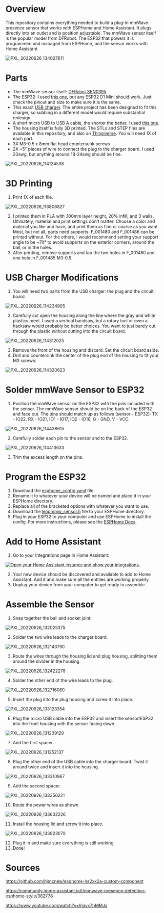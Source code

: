 # Overview

This repository contains everything needed to build a plug-in mmWave presence sensor that works with ESPHome and Home Assistant. It plugs directly into an outlet and is position adjustable. The mmWave sensor itself is the popular model from DFRobot. The ESP32 that powers it is programmed and managed from ESPHome, and the sensor works with Home Assistant.

![PXL_20220926_134027611](https://user-images.githubusercontent.com/13952475/192294687-1cd1020a-3280-46bc-bacd-440ba9171007.jpg)

# Parts

- The mmWave sensor itself: [DFRobot SEN0395](https://www.dfrobot.com/product-2282.html)
- The ESP32: I used [this one](https://smile.amazon.com/gp/product/B08PNWB81Z), but any ESP32 D1 Mini should work. Just check the pinout and size to make sure it is the same.
- This exact [USB charger](https://smile.amazon.com/gp/product/B07P41X3L3). The entire project has been designed to fit this charger, so subbing in a different model would require substantial redesign.
- A short micro USB to USB A cable, the shorter the better. I used [this one](https://smile.amazon.com/gp/product/B01FSYBQ9Q).
- The housing itself is fully 3D printed. The STLs and STEP files are available in this repository, and also on [Thingiverse](https://www.thingiverse.com/thing:5533111). You will need 1X of each part.
- 3X M3-0.5 x 8mm flat head countersunk screws
- 2X ~5" pieces of wire to connect the plug to the charger board. I used 20awg, but anything around 18-24awg should be fine.

![PXL_20220926_114124538](https://user-images.githubusercontent.com/13952475/192278685-898deb84-dc93-4881-b344-dffaf04ae0bf.jpg)

# 3D Printing

1. Print 1X of each file.

![PXL_20220926_113806827](https://user-images.githubusercontent.com/13952475/192278475-aa8664be-d386-405f-b4f0-3ee8420e501e.jpg)

2. I printed them in PLA with .100mm layer height, 20% infill, and 3 walls. Ultimately, material and print settings don't matter. Choose a color and material you like and have, and print them as fine or coarse as you want. Most, but not all, parts need supports. F_001480 and F_001486 can be printed without. For the others, I would recommend setting your support angle to be ~70° to avoid supports on the exterior corners, around the ball, or in the holes.
2. After printing, remove supports and tap the two holes in F_001480 and one hole in F_001485 M3-0.5.

# USB Charger Modifications

1. You will need two parts from the USB charger: the plug and the circuit board.

![PXL_20220926_114234905](https://user-images.githubusercontent.com/13952475/192278229-41655264-f082-4b3a-a6d5-40a7087b3639.jpg)

2. Carefully cut open the housing along the line where the gray and white plastics meet. I used a vertical bandsaw, but a rotary tool or even a hacksaw would probably be better choices. You want to just barely cut through the plastic without cutting into the circuit board.

![PXL_20220926_114312025](https://user-images.githubusercontent.com/13952475/192278281-cd9cd39d-70c2-44ea-8054-dc8243f1994e.jpg)

3. Remove the front of the housing and discard. Set the circuit board aside.
4. Drill and countersink the center of the plug end of the housing to fit your M3 screws:

![PXL_20220926_114320623](https://user-images.githubusercontent.com/13952475/192277977-ec587d7a-f1b9-4737-adfb-2735a0946f53.jpg)

# Solder mmWave Sensor to ESP32

1. Position the mmWave sensor on the ESP32 with the pins included with the sensor. The mmWave sensor should be on the back of the ESP32 and face out. The pins should match up as follows (sensor - ESP32): TX - IO22, RX - IO21, IO1 - IO17, IO2 - IO16, G - GND, V - VCC. 

![PXL_20220926_114438615](https://user-images.githubusercontent.com/13952475/192280289-03ba695c-2f4a-4d89-9ebc-cb3c4d7d892e.jpg)

2. Carefully solder each pin to the sensor and to the ESP32.

![PXL_20220926_114413633](https://user-images.githubusercontent.com/13952475/192280301-4ab52aeb-5f65-415b-977a-de116815b41a.jpg)

3. Trim the excess length on the pins.

# Program the ESP32

1. Download the [esphome_config.yaml](esphome_config.yaml) file.
2. Rename it to whatever your device will be named and place it in your ESPHome directory.
3. Replace all of the bracketed options with whatever you want to use.
4. Download the [leapmmw_sensor.h](https://github.com/hjmcnew/esphome-hs2xx3a-custom-component/blob/main/leapmmw_sensor.h) file to your ESPHome directory.
5. Plug in your ESP32 to your computer and use ESPHome to install the config. For more instructions, please see the [ESPHome Docs](https://esphome.io/).

# Add to Home Assistant

1. Go to your Integrations page in Home Assistant:

<a href="https://my.home-assistant.io/redirect/integrations/" target="_blank"><img src="https://my.home-assistant.io/badges/integrations.svg" alt="Open your Home Assistant instance and show your integrations." /></a>

2. Your new device should be discovered and available to add to Home Assistant. Add it and make sure all the entities are working properly. 
3. Unplug your device from your computer to get ready to assemble.

# Assemble the Sensor

1. Snap together the ball and socket joint.

![PXL_20220926_132025375](https://user-images.githubusercontent.com/13952475/192294055-58f37193-7bf1-49e4-8bea-03946ff82f5c.jpg)

2. Solder the two wire leads to the charger board.

![PXL_20220926_132143790](https://user-images.githubusercontent.com/13952475/192294198-fcaac741-4742-4302-a8df-f03352040d2c.jpg)

3. Route the wires through the housing lid and plug housing, splitting them around the divider in the housing.

![PXL_20220926_132422276](https://user-images.githubusercontent.com/13952475/192294247-92e39336-b97f-40fc-8083-17f65e2798d6.jpg)

4. Solder the other end of the wire leads to the plug.

![PXL_20220926_132716060](https://user-images.githubusercontent.com/13952475/192294281-b391cb2b-0466-4f58-b2ea-a7570386a983.jpg)

5. Insert the plug into the plug housing and screw it into place.

![PXL_20220926_133123354](https://user-images.githubusercontent.com/13952475/192294328-43381e11-408d-4f42-bf71-1f8b5016bb5e.jpg)

6. Plug the micro USB cable into the ESP32 and insert the sensor/ESP32 into the front housing with the sensor facing down.

![PXL_20220926_131239129](https://user-images.githubusercontent.com/13952475/192294362-77816bc1-a132-4503-8e56-6265295e6ee4.jpg)

7. Add the first spacer.

![PXL_20220926_131252137](https://user-images.githubusercontent.com/13952475/192294421-ad93701d-ddec-4024-a784-89d9cfabc06b.jpg)

8. Plug the other end of the USB cable into the charger board. Twist it around twice and insert it into the housing.

![PXL_20220926_133310967](https://user-images.githubusercontent.com/13952475/192294553-4ff0670b-5a98-4f8c-94c2-bbeb99e954af.jpg)

9. Add the second spacer.

![PXL_20220926_133356221](https://user-images.githubusercontent.com/13952475/192294583-e46a5c05-848a-43d8-a12e-93084c4cd28e.jpg)

10. Route the power wires as shown.

![PXL_20220926_133632226](https://user-images.githubusercontent.com/13952475/192294612-8975e26c-bccb-43c7-b977-82ecd3a889fa.jpg)

11. Install the housing lid and screw it into place.

![PXL_20220926_133923070](https://user-images.githubusercontent.com/13952475/192294630-91ce4258-4e1a-4cb9-b9a4-342b1019c3fc.jpg)

12. Plug it in and make sure everything is still working.
13. Done!

# Sources

https://github.com/hjmcnew/esphome-hs2xx3a-custom-component

https://community.home-assistant.io/t/mmwave-presence-detection-esphome-style/382778

https://www.youtube.com/watch?v=Viqvx7hMMJs
